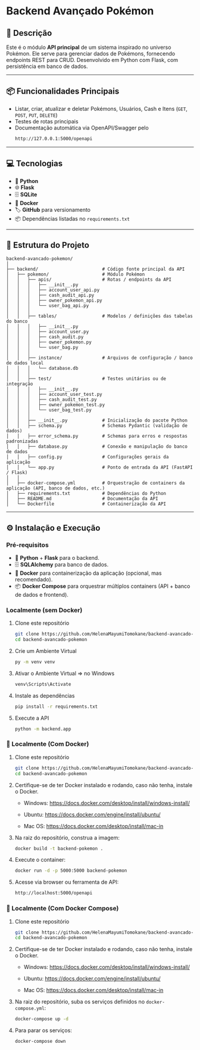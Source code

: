 # Backend Avançado Pokémon

## 📖 Descrição

Este é o módulo **API principal** de um sistema inspirado no universo Pokémon. Ele serve para gerenciar dados de Pokémons, fornecendo endpoints REST para CRUD. Desenvolvido em Python com Flask, com persistência em banco de dados.  

---

## 📦 Funcionalidades Principais

- Listar, criar, atualizar e deletar Pokémons, Usuários, Cash e Itens (`GET`, `POST`, `PUT`, `DELETE`)
- Testes de rotas principais
- Documentação automática via OpenAPI/Swagger pelo 
    ```bash 
    http://127.0.0.1:5000/openapi

---

## 💻 Tecnologias

- 🐍 **Python**  
- 🌐 **Flask**  
- 🗄️ **SQLite**  
- 🐳 **Docker**  
- 🏷️ **GitHub** para versionamento  
- 📦 Dependências listadas no `requirements.txt`


---

## 📂 Estrutura do Projeto
```
backend-avancado-pokemon/
│
├── backend/                        # Código fonte principal da API
│   ├── pokemon/                    # Módulo Pokémon
│   │   ├── apis/                   # Rotas / endpoints da API
│   │   │   ├── __init__.py
│   │   │   ├── account_user_api.py
│   │   │   ├── cash_audit_api.py
│   │   │   ├── owner_pokemon_api.py
│   │   │   └── user_bag_api.py
│   │   │
│   │   ├── tables/                 # Modelos / definições das tabelas do banco
│   │   │   ├── __init__.py
│   │   │   ├── account_user.py
│   │   │   ├── cash_audit.py
│   │   │   ├── owner_pokemon.py
│   │   │   └── user_bag.py
│   │   │
│   │   ├── instance/               # Arquivos de configuração / banco de dados local
│   │   │   └── database.db
│   │   │
│   │   ├── test/                   # Testes unitários ou de integração
│   │   │   ├── __init__.py
│   │   │   ├── account_user_test.py
│   │   │   ├── cash_audit_test.py
│   │   │   ├── owner_pokemon_test.py
│   │   │   └── user_bag_test.py
│   │   │
│   │   ├── __init__.py             # Inicialização do pacote Python
│   │   ├── schema.py               # Schemas Pydantic (validação de dados)
│   │   ├── error_schema.py         # Schemas para erros e respostas padronizadas
│   │   ├── database.py             # Conexão e manipulação do banco de dados
│   │   ├── config.py               # Configurações gerais da aplicação
│   │   └── app.py                  # Ponto de entrada da API (FastAPI / Flask)
│   │
│   ├── docker-compose.yml          # Orquestração de containers da aplicação (API, banco de dados, etc.)
│   ├── requirements.txt            # Dependências do Python
│   ├── README.md                   # Documentação da API
│   └── Dockerfile                  # Containerização da API

```

---

## ⚙️ Instalação e Execução

### Pré-requisitos

- 🐍 **Python** + **Flask** para o backend.
- 🗄️ **SQLAlchemy** para banco de dados.
- 🐳 **Docker** para containerização da aplicação (opcional, mas recomendado).
- 📦 **Docker Compose** para orquestrar múltiplos containers (API + banco de dados e frontend).


### Localmente (sem Docker)

1. Clone este repositório  
   ```bash
   git clone https://github.com/HelenaMayumiTomokane/backend-avancado-pokemon.git
   cd backend-avancado-pokemon

2. Crie um Ambiente Virtual
    ```bash
    py -m venv venv 

3. Ativar o Ambiente Virtual => no Windows
     ```bash 
    venv\Scripts\Activate 
    
4. Instale as dependências
    ```bash
    pip install -r requirements.txt

5. Execute a API
    ```bash
    python -m backend.app

### 🐳 Localmente (Com Docker)
1. Clone este repositório  
   ```bash
   git clone https://github.com/HelenaMayumiTomokane/backend-avancado-pokemon.git
   cd backend-avancado-pokemon

2. Certifique-se de ter Docker instalado e rodando, caso não tenha, instale o Docker.
    - Windows: 
        https://docs.docker.com/desktop/install/windows-install/

    - Ubuntu: 
        https://docs.docker.com/engine/install/ubuntu/

    - Mac OS: 
        https://docs.docker.com/desktop/install/mac-in

3. Na raiz do repositório, construa a imagem:
    ```bash
    docker build -t backend-pokemon .

4. Execute o container:
    ```bash
    docker run -d -p 5000:5000 backend-pokemon

5. Acesse via browser ou ferramenta de API:
    ```bash
    http://localhost:5000/openapi

### 🐳 Localmente (Com Docker Compose)
1. Clone este repositório  
   ```bash
   git clone https://github.com/HelenaMayumiTomokane/backend-avancado-pokemon.git
   cd backend-avancado-pokemon

2. Certifique-se de ter Docker instalado e rodando, caso não tenha, instale o Docker.
    - Windows: 
        https://docs.docker.com/desktop/install/windows-install/

    - Ubuntu: 
        https://docs.docker.com/engine/install/ubuntu/

    - Mac OS: 
        https://docs.docker.com/desktop/install/mac-in

3. Na raiz do repositório, suba os serviços definidos no `docker-compose.yml`:  
   ```bash
   docker-compose up -d

4. Para parar os serviços:
    ```bash
    docker-compose down